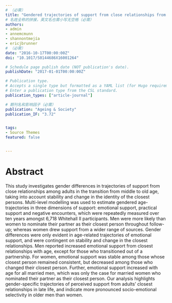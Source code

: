 ```yaml
---
# （必需）
title: "Gendered trajectories of support from close relationships from middle to late life"
# 名姓全称的拼接，英文名也需小写无空格（必需）
authors:
- admin
- annemcmunn
- shannontmejía
- ericjbrunner
# （必需）
date: "2016-10-17T00:00:00Z"
doi: "10.1017/S0144686X16001264"

# Schedule page publish date (NOT publication's date).
publishDate: "2017-01-01T00:00:00Z"

# Publication type.
# Accepts a single type but formatted as a YAML list (for Hugo requirements).
# Enter a publication type from the CSL standard.
publication_types: ["article-journal"]

# 期刊名和影响因子（必需）
publication: "Ageing & Society"
publication_IF: "3.72"


tags:
- Source Themes
featured: false


---
```


# **Abstract**
This study investigates gender differences in trajectories of support from close relationships among adults in the transition from middle to old age, taking into account stability and change in the identity of the closest persons. Multi-level modelling was used to estimate gendered age-trajectories in three dimensions of support: emotional support, practical support and negative encounters, which were repeatedly measured over ten years amongst 6,718 Whitehall II participants. Men were more likely than women to nominate their partner as their closest person throughout follow-up; whereas women drew support from a wider range of sources. Gender differences were only evident in age-related trajectories of emotional support, and were contingent on stability and change in the closest relationships. Men reported increased emotional support from closest relationships with age, except for those who transitioned out of a partnership. For women, emotional support was stable among those whose closest person remained consistent, but decreased among those who changed their closest person. Further, emotional support increased with age for all married men, which was only the case for married women who nominated their partner as their closest person. Our analysis highlights gender-specific trajectories of perceived support from adults’ closest relationships in late life, and indicate more pronounced socio-emotional selectivity in older men than women.